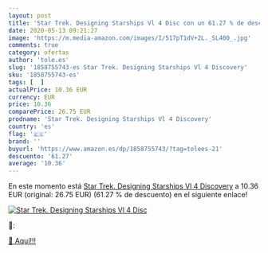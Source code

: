 ```yaml
---
layout: post
title: 'Star Trek. Designing Starships Vl 4 Disc con un 61.27 % de descuento'
date: 2020-05-13 09:21:27
image: 'https://m.media-amazon.com/images/I/517pT1dV+2L._SL400_.jpg'
comments: true
category: ofertas
author: 'tole.es'
slug: '1858755743-es Star Trek. Designing Starships Vl 4 Discovery'
sku: '1858755743-es'
tags: [  ]
actualPrice: 10.36 EUR
currency: EUR
price: 10.36
comparePrice: 26.75 EUR
prodname: 'Star Trek. Designing Starships Vl 4 Discovery'
country: 'es'
flag: '🇪🇸'
brand: ''
buyurl: 'https://www.amazon.es/dp/1858755743/?tag=tolees-21'
descuento: '61.27'
average: '10.36'
---
```


En este momento está [Star Trek. Designing Starships Vl 4 Discovery](https://www.amazon.es/dp/1858755743/?tag=tolees-21) a 10.36 EUR (original: 26.75 EUR) (61.27 %  de descuento) en el siguiente enlace!

[![Star Trek. Designing Starships Vl 4 Disc](https://m.media-amazon.com/images/I/517pT1dV+2L._SL400_.jpg)](https://www.amazon.es/dp/1858755743/?tag=tolees-21)

🔎:


[🛒 Aquí!!!](https://www.amazon.es/dp/1858755743/?tag=tolees-21)
